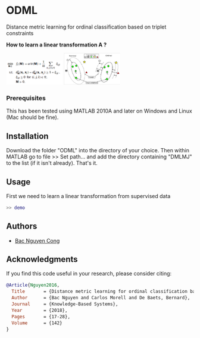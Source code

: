 # ODML
Distance metric learning for ordinal classification based on triplet constraints

**How to learn a linear transformation A ?**

<img src="figs/formulation.png" style="max-width:100%; width: 30%" >
    
<img src="figs/illustration.jpg" style="max-width:100%; width: 30%">

### Prerequisites
This has been tested using MATLAB 2010A and later on Windows and Linux (Mac should be fine).

## Installation
Download the folder "ODML" into the directory of your choice. Then within MATLAB go to file >> Set path... and add the directory containing "DMLMJ" to the list (if it isn't already). That's it.

## Usage
First we need to learn a linear transformation from supervised data
```matlab
>> demo
```
## Authors

* [Bac Nguyen Cong](https://github.com/bacnguyencong)

## Acknowledgments
If you find this code useful in your research, please consider citing:
``` bibtex
@Article{Nguyen2016,
  Title       = {Distance metric learning for ordinal classification based on triplet constraints},
  Author      = {Bac Nguyen and Carlos Morell and De Baets, Bernard},
  Journal     = {Knowledge-Based Systems},
  Year        = {2018},
  Pages       = {17-28},
  Volume      = {142}
}
```

